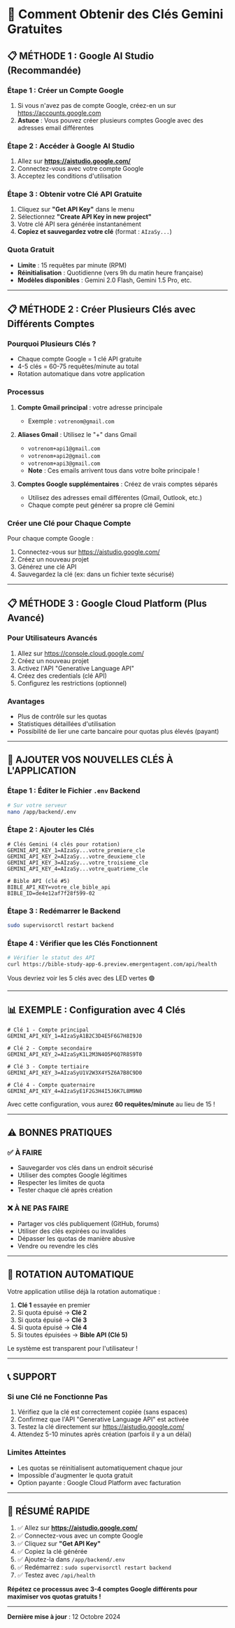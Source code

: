 # 🔑 Comment Obtenir des Clés Gemini Gratuites

## 📋 MÉTHODE 1 : Google AI Studio (Recommandée)

### Étape 1 : Créer un Compte Google
1. Si vous n'avez pas de compte Google, créez-en un sur https://accounts.google.com
2. **Astuce** : Vous pouvez créer plusieurs comptes Google avec des adresses email différentes

### Étape 2 : Accéder à Google AI Studio
1. Allez sur **https://aistudio.google.com/**
2. Connectez-vous avec votre compte Google
3. Acceptez les conditions d'utilisation

### Étape 3 : Obtenir votre Clé API Gratuite
1. Cliquez sur **"Get API Key"** dans le menu
2. Sélectionnez **"Create API Key in new project"**
3. Votre clé API sera générée instantanément
4. **Copiez et sauvegardez votre clé** (format : `AIzaSy...`)

### Quota Gratuit
- **Limite** : 15 requêtes par minute (RPM)
- **Réinitialisation** : Quotidienne (vers 9h du matin heure française)
- **Modèles disponibles** : Gemini 2.0 Flash, Gemini 1.5 Pro, etc.

---

## 📋 MÉTHODE 2 : Créer Plusieurs Clés avec Différents Comptes

### Pourquoi Plusieurs Clés ?
- Chaque compte Google = 1 clé API gratuite
- 4-5 clés = 60-75 requêtes/minute au total
- Rotation automatique dans votre application

### Processus
1. **Compte Gmail principal** : votre adresse principale
   - Exemple : `votrenom@gmail.com`
   
2. **Aliases Gmail** : Utilisez le "+" dans Gmail
   - `votrenom+api1@gmail.com`
   - `votrenom+api2@gmail.com`
   - `votrenom+api3@gmail.com`
   - **Note** : Ces emails arrivent tous dans votre boîte principale !

3. **Comptes Google supplémentaires** : Créez de vrais comptes séparés
   - Utilisez des adresses email différentes (Gmail, Outlook, etc.)
   - Chaque compte peut générer sa propre clé Gemini

### Créer une Clé pour Chaque Compte
Pour chaque compte Google :
1. Connectez-vous sur https://aistudio.google.com/
2. Créez un nouveau projet
3. Générez une clé API
4. Sauvegardez la clé (ex: dans un fichier texte sécurisé)

---

## 📋 MÉTHODE 3 : Google Cloud Platform (Plus Avancé)

### Pour Utilisateurs Avancés
1. Allez sur https://console.cloud.google.com/
2. Créez un nouveau projet
3. Activez l'API "Generative Language API"
4. Créez des credentials (clé API)
5. Configurez les restrictions (optionnel)

### Avantages
- Plus de contrôle sur les quotas
- Statistiques détaillées d'utilisation
- Possibilité de lier une carte bancaire pour quotas plus élevés (payant)

---

## 🔧 AJOUTER VOS NOUVELLES CLÉS À L'APPLICATION

### Étape 1 : Éditer le Fichier `.env` Backend
```bash
# Sur votre serveur
nano /app/backend/.env
```

### Étape 2 : Ajouter les Clés
```env
# Clés Gemini (4 clés pour rotation)
GEMINI_API_KEY_1=AIzaSy...votre_premiere_cle
GEMINI_API_KEY_2=AIzaSy...votre_deuxieme_cle
GEMINI_API_KEY_3=AIzaSy...votre_troisieme_cle
GEMINI_API_KEY_4=AIzaSy...votre_quatrieme_cle

# Bible API (clé #5)
BIBLE_API_KEY=votre_cle_bible_api
BIBLE_ID=de4e12af7f28f599-02
```

### Étape 3 : Redémarrer le Backend
```bash
sudo supervisorctl restart backend
```

### Étape 4 : Vérifier que les Clés Fonctionnent
```bash
# Vérifier le statut des API
curl https://bible-study-app-6.preview.emergentagent.com/api/health
```

Vous devriez voir les 5 clés avec des LED vertes 🟢

---

## 📊 EXEMPLE : Configuration avec 4 Clés

```env
# Clé 1 - Compte principal
GEMINI_API_KEY_1=AIzaSyA1B2C3D4E5F6G7H8I9J0

# Clé 2 - Compte secondaire
GEMINI_API_KEY_2=AIzaSyK1L2M3N4O5P6Q7R8S9T0

# Clé 3 - Compte tertiaire
GEMINI_API_KEY_3=AIzaSyU1V2W3X4Y5Z6A7B8C9D0

# Clé 4 - Compte quaternaire
GEMINI_API_KEY_4=AIzaSyE1F2G3H4I5J6K7L8M9N0
```

Avec cette configuration, vous aurez **60 requêtes/minute** au lieu de 15 !

---

## ⚠️ BONNES PRATIQUES

### ✅ À FAIRE
- Sauvegarder vos clés dans un endroit sécurisé
- Utiliser des comptes Google légitimes
- Respecter les limites de quota
- Tester chaque clé après création

### ❌ À NE PAS FAIRE
- Partager vos clés publiquement (GitHub, forums)
- Utiliser des clés expirées ou invalides
- Dépasser les quotas de manière abusive
- Vendre ou revendre les clés

---

## 🔄 ROTATION AUTOMATIQUE

Votre application utilise déjà la rotation automatique :
1. **Clé 1** essayée en premier
2. Si quota épuisé → **Clé 2**
3. Si quota épuisé → **Clé 3**
4. Si quota épuisé → **Clé 4**
5. Si toutes épuisées → **Bible API (Clé 5)**

Le système est transparent pour l'utilisateur !

---

## 📞 SUPPORT

### Si une Clé ne Fonctionne Pas
1. Vérifiez que la clé est correctement copiée (sans espaces)
2. Confirmez que l'API "Generative Language API" est activée
3. Testez la clé directement sur https://aistudio.google.com/
4. Attendez 5-10 minutes après création (parfois il y a un délai)

### Limites Atteintes
- Les quotas se réinitialisent automatiquement chaque jour
- Impossible d'augmenter le quota gratuit
- Option payante : Google Cloud Platform avec facturation

---

## 🎯 RÉSUMÉ RAPIDE

1. ✅ Allez sur **https://aistudio.google.com/**
2. ✅ Connectez-vous avec un compte Google
3. ✅ Cliquez sur **"Get API Key"**
4. ✅ Copiez la clé générée
5. ✅ Ajoutez-la dans `/app/backend/.env`
6. ✅ Redémarrez : `sudo supervisorctl restart backend`
7. ✅ Testez avec `/api/health`

**Répétez ce processus avec 3-4 comptes Google différents pour maximiser vos quotas gratuits !**

---

**Dernière mise à jour** : 12 Octobre 2024
